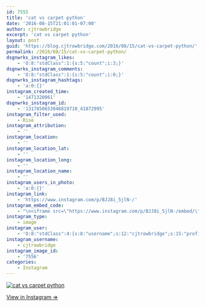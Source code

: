 ```yaml
---
id: 7555
title: 'cat vs carpet python'
date: '2016-08-15T21:01:01-07:00'
author: cjtrowbridge
excerpt: 'cat vs carpet python'
layout: post
guid: 'https://blog.cjtrowbridge.com/2016/08/15/cat-vs-carpet-python/'
permalink: /2016/08/15/cat-vs-carpet-python/
dsgnwrks_instagram_likes:
    - 'O:8:"stdClass":1:{s:5:"count";i:3;}'
dsgnwrks_instagram_comments:
    - 'O:8:"stdClass":1:{s:5:"count";i:0;}'
dsgnwrks_instagram_hashtags:
    - 'a:0:{}'
instagram_created_time:
    - '1471320061'
dsgnwrks_instagram_id:
    - '1317850653846819710_41872995'
instagram_filter_used:
    - Rise
instagram_attribution:
    - ''
instagram_location:
    - ''
instagram_location_lat:
    - ''
instagram_location_long:
    - ''
instagram_location_name:
    - ''
instagram_users_in_photo:
    - 'a:0:{}'
instagram_link:
    - 'https://www.instagram.com/p/BJJ8i_5jlN-/'
instagram_embed_code:
    - "\n<iframe src=\"https://www.instagram.com/p/BJJ8i_5jlN-/embed/\" width=\"612\" height=\"710\" frameborder=\"0\" scrolling=\"no\" allowtransparency=\"true\" class=\"insta-image-embed\"></iframe>\n"
instagram_type:
    - image
instagram_user:
    - 'O:8:"stdClass":4:{s:8:"username";s:12:"cjtrowbridge";s:15:"profile_picture";s:96:"https://scontent.cdninstagram.com/t51.2885-19/s150x150/13724650_1188772791164794_142557231_a.jpg";s:2:"id";s:8:"41872995";s:9:"full_name";s:13:"CJ Trowbridge";}'
instagram_username:
    - cjtrowbridge
instagram_image_id:
    - '7556'
categories:
    - Instagram
---
```


[![cat vs carpet python](https://blog.cjtrowbridge.com/wp-content/uploads/2016/08/1471320061-1-1.jpg)](https://www.instagram.com/p/BJJ8i_5jlN-/)

[View in Instagram ⇒](https://www.instagram.com/p/BJJ8i_5jlN-/)